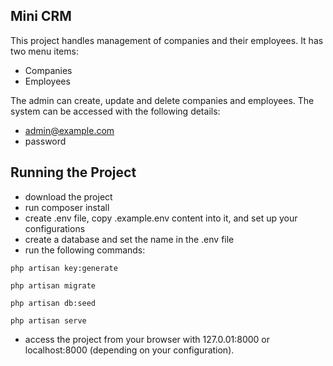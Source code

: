 ## Mini CRM

This project handles management of companies and their employees.
It has two menu items:
- Companies
- Employees

The admin can create, update and delete companies and employees.
The system can be accessed with the following details:
- admin@example.com
- password

## Running the Project
- download the project
- run composer install
- create .env file, copy .example.env content into it, and set up your configurations
- create a database and set the name in the .env file
- run the following commands:

```
php artisan key:generate
```

```
php artisan migrate
```

```
php artisan db:seed
```

```
php artisan serve
```

- access the project from your browser with 127.0.01:8000 or localhost:8000 (depending on your configuration).

